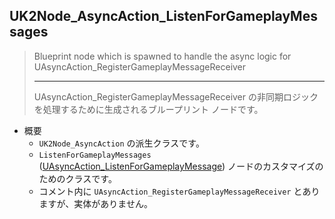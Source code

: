 ## UK2Node_AsyncAction_ListenForGameplayMessages

> Blueprint node which is spawned to handle the async logic for UAsyncAction_RegisterGameplayMessageReceiver
> 
> ----
> UAsyncAction_RegisterGameplayMessageReceiver の非同期ロジックを処理するために生成されるブループリント ノードです。

* 概要
	* `UK2Node_AsyncAction` の派生クラスです。
	* `ListenForGameplayMessages` ([UAsyncAction_ListenForGameplayMessage]) ノードのカスタマイズのためのクラスです。
	* コメント内に `UAsyncAction_RegisterGameplayMessageReceiver` とありますが、実体がありません。

<!--- ページ内のリンク --->

<!--- 自前の画像へのリンク --->

<!--- generated --->
[UAsyncAction_ListenForGameplayMessage]: ../../Plugin/GameplayMessageSubsystem/UAsyncAction_ListenForGameplayMessage.md#uasyncaction_listenforgameplaymessage
